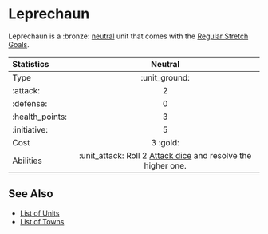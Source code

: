 # Leprechaun

Leprechaun is a :bronze: [neutral](../towns/neutral.md) unit that comes with the [Regular Stretch Goals](../content.md).


| Statistics | Neutral |
| :--- | :---: |
| Type | :unit_ground: |
| :attack: | 2 |
| :defense: | 0 |
| :health_points: | 3 |
| :initiative: | 5 |
| Cost | 3 :gold: |
| Abilities | :unit_attack: Roll 2 [Attack dice](../dice.md#attack-die) and resolve the higher one. |


## See Also

- [List of Units](index.md)
- [List of Towns](../towns/index.md)
